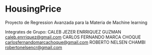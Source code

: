 # HousingPrice
Proyecto de Regression Avanzada para la Materia de Machine learning

Integrates de Grupo:
CALEB JEZER ENRRIQUEZ GUZMAN caleb.enrriquez@gmail.com
CARLOS FERNANDO MARCA CHOQUE carlosfernandomarcachoque@gmail.com
ROBERTO NELSEN CHAMBI robertonelsencr@gmail.com
